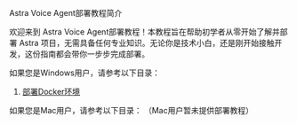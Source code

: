 Astra Voice Agent部署教程简介

欢迎来到 Astra Voice Agent部署教程！本教程旨在帮助初学者从零开始了解并部署 Astra 项目，无需具备任何专业知识。无论你是技术小白，还是刚开始接触开发，这份指南都会带你一步步完成部署。

如果您是Windows用户，请参考以下目录：

1. [部署Docker环境](/docs/EasyTurtorialsForBeginners/1InstallDocker-CN.md)



如果您是Mac用户，请参考以下目录：
（Mac用户暂未提供部署教程）
